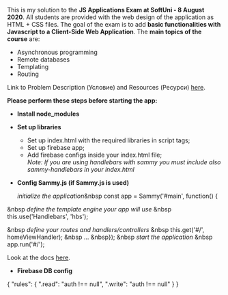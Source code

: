 This is my solution to the **JS Applications Exam at SoftUni - 8 August 2020**.
All students are provided with the web design of the application as HTML + CSS files.
The goal of the exam is to add **basic functionalities with Javascript to a Client-Side Web Application**.
The **main topics of the course** are:
* Asynchronous programming
* Remote databases
* Templating
* Routing

Link to Problem Description (Условие) and Resources (Ресурси) [here](https://judge.softuni.bg/Contests/2529/JS-Applications-Exam-8-August-2020).

**Please perform these steps before starting the app:**

* **Install node_modules**

* **Set up libraries**
    * Set up index.html with the required libraries in script tags;
    * Set up firebase app;
    * Add firebase configs inside your index.html file;\
        *Note:* _If you are using handlebars with sammy you must include also sammy-handlebars in your index.html_

* **Config Sammy.js (if Sammy.js is used)**

    _initialize the application_&nbsp
const app = Sammy('#main', function() {

&nbsp _define the template engine your app will use_
&nbsp this.use('Handlebars', 'hbs');

&nbsp _define your routes and handlers/controllers_
&nbsp this.get('#/', homeViewHandler);
&nbsp ...
&nbsp});
&nbsp _start the application_
&nbsp app.run('#/');

Look at the docs [here](http://www.sammyjs.org/).

* **Firebase DB config**

{
  "rules": {
    ".read": "auth !== null",
    ".write": "auth !== null"
  }
}